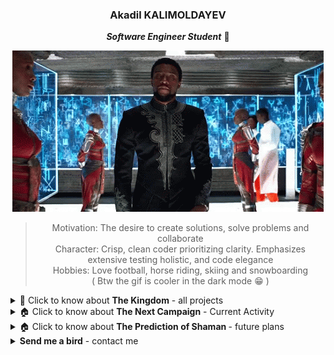<div align="center">

### Akadil KALIMOLDAYEV 

***Software Engineer Student*** 📝
  
<!-- ![BlackPanther](https://github.com/Akadil/Akadil/blob/main/t-challa-black-panther.gif) -->
![BlackPanther](t-challa-black-panther.gif)

> Motivation: The desire to create solutions, solve problems and collaborate \
> Character: Crisp, clean coder prioritizing clarity. Emphasizes extensive testing holistic, and code elegance \
> Hobbies: Love football, horse riding, skiing and snowboarding \
> ( Btw the gif is cooler in the dark mode 😁 )

<div align="left">

<details>
<summary> 🏰 Click to know about <b>The Kingdom</b> - all projects </summary>

- ---
- 💻 My portfolio page [Link](https://akadil.github.io/)
- 🗼 Finished the Ecole 42 in Paris. Check [Projects](https://github.com/Akadil/42Projects)
- 🏫 Bachelor in Nazarbayev University: Mathematics & Computer sciences
- ---
  
</details>
  
<details>
<summary> 🏠 Click to know about <b>The Next Campaign</b> - Current Activity </summary>

- --- 
- 🖌 Working on a [Pong game](). Recreate the first-ever website game
- 🖌 Working on a [Construction Market tracker](). Parse state's website, keep tracks and predict the bid 
- 🧠 Solving the [Leetcode](https://github.com/Akadil/leetcode) problems: 3 hard, 21 medium, 32 easy
- ---

</details>

<details>
<summary> 🏠 Click to know about <b>The Prediction of Shaman </b> - future plans </summary>

- --- 
- Learn the full scope of software engineering
- Manage teams to deliver solutions
- Solve economic problems
- ---

</details>


<details>
<summary> <b>Send me a bird</b> - contact me </summary>
  
  - ---
  - Gmail: akadil.kalimoldayev@gmail.com
  - Linkedin: [Akadil Kalimoldayev](https://www.linkedin.com/in/akadil-kalimoldayev-533b99199/)
  - Insta: [@akadilkalimoldayev](https://www.instagram.com/akadilkalimoldayev/)
  - Projects: [Portfolio](https://akadil.github.io/)
  - Leetcode: [Link](https://leetcode.com/Akadil/)
  - ---

</details>
</div>
